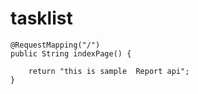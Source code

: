 # tasklist

	@RequestMapping("/")
	public String indexPage() {

		return "this is sample  Report api";
	}
